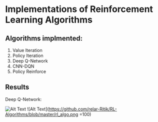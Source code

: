 # Implementations of Reinforcement Learning Algorithms

## Algorithms  implmented:

1. Value Iteration
2. Policy Iteration
3. Deep Q-Network
4. CNN-DQN
5. Policy Reinforce

## Results

Deep Q-Network:

![Alt Text](https://media.giphy.com/media/SsxU9UVuMRixrbMaLT/giphy.gif)
![Alt Text](https://github.com/relar-Ritik/RL-Algorithms/blob/master/rl_algo.png =100)
